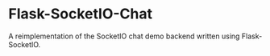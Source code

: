# Flask-SocketIO-Chat
A reimplementation of the SocketIO chat demo backend written using Flask-SocketIO. 
